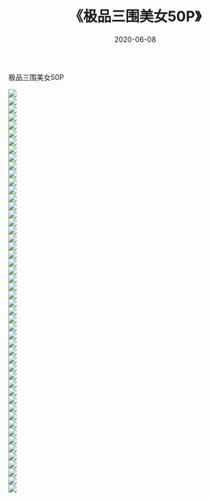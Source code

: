 ﻿---
layout: post
title:  《极品三围美女50P》
date:   2020-06-08
img: http://img.660000.xyz/Sharelink/性感/2020/极品三围美女50P/000.jpg
categories: [美女, 清纯, 唯美]
---

极品三围美女50P

  ![](http://img.660000.xyz/Sharelink/性感/2020/极品三围美女50P/001.jpg) <br> ![](http://img.660000.xyz/Sharelink/性感/2020/极品三围美女50P/002.jpg) <br> ![](http://img.660000.xyz/Sharelink/性感/2020/极品三围美女50P/003.jpg) <br> ![](http://img.660000.xyz/Sharelink/性感/2020/极品三围美女50P/004.jpg) <br> ![](http://img.660000.xyz/Sharelink/性感/2020/极品三围美女50P/005.jpg) <br> ![](http://img.660000.xyz/Sharelink/性感/2020/极品三围美女50P/006.jpg) <br> ![](http://img.660000.xyz/Sharelink/性感/2020/极品三围美女50P/007.jpg) <br> ![](http://img.660000.xyz/Sharelink/性感/2020/极品三围美女50P/008.jpg) <br> ![](http://img.660000.xyz/Sharelink/性感/2020/极品三围美女50P/009.jpg) <br> ![](http://img.660000.xyz/Sharelink/性感/2020/极品三围美女50P/010.jpg) <br> ![](http://img.660000.xyz/Sharelink/性感/2020/极品三围美女50P/011.jpg) <br> ![](http://img.660000.xyz/Sharelink/性感/2020/极品三围美女50P/012.jpg) <br> ![](http://img.660000.xyz/Sharelink/性感/2020/极品三围美女50P/013.jpg) <br> ![](http://img.660000.xyz/Sharelink/性感/2020/极品三围美女50P/014.jpg) <br> ![](http://img.660000.xyz/Sharelink/性感/2020/极品三围美女50P/015.jpg) <br> ![](http://img.660000.xyz/Sharelink/性感/2020/极品三围美女50P/016.jpg) <br> ![](http://img.660000.xyz/Sharelink/性感/2020/极品三围美女50P/017.jpg) <br> ![](http://img.660000.xyz/Sharelink/性感/2020/极品三围美女50P/018.jpg) <br> ![](http://img.660000.xyz/Sharelink/性感/2020/极品三围美女50P/019.jpg) <br> ![](http://img.660000.xyz/Sharelink/性感/2020/极品三围美女50P/020.jpg) <br> ![](http://img.660000.xyz/Sharelink/性感/2020/极品三围美女50P/021.jpg) <br> ![](http://img.660000.xyz/Sharelink/性感/2020/极品三围美女50P/022.jpg) <br> ![](http://img.660000.xyz/Sharelink/性感/2020/极品三围美女50P/023.jpg) <br> ![](http://img.660000.xyz/Sharelink/性感/2020/极品三围美女50P/024.jpg) <br> ![](http://img.660000.xyz/Sharelink/性感/2020/极品三围美女50P/025.jpg) <br> ![](http://img.660000.xyz/Sharelink/性感/2020/极品三围美女50P/026.jpg) <br> ![](http://img.660000.xyz/Sharelink/性感/2020/极品三围美女50P/027.jpg) <br> ![](http://img.660000.xyz/Sharelink/性感/2020/极品三围美女50P/028.jpg) <br> ![](http://img.660000.xyz/Sharelink/性感/2020/极品三围美女50P/029.jpg) <br> ![](http://img.660000.xyz/Sharelink/性感/2020/极品三围美女50P/030.jpg) <br> ![](http://img.660000.xyz/Sharelink/性感/2020/极品三围美女50P/031.jpg) <br> ![](http://img.660000.xyz/Sharelink/性感/2020/极品三围美女50P/032.jpg) <br> ![](http://img.660000.xyz/Sharelink/性感/2020/极品三围美女50P/033.jpg) <br> ![](http://img.660000.xyz/Sharelink/性感/2020/极品三围美女50P/034.jpg) <br> ![](http://img.660000.xyz/Sharelink/性感/2020/极品三围美女50P/035.jpg) <br> ![](http://img.660000.xyz/Sharelink/性感/2020/极品三围美女50P/036.jpg) <br> ![](http://img.660000.xyz/Sharelink/性感/2020/极品三围美女50P/037.jpg) <br> ![](http://img.660000.xyz/Sharelink/性感/2020/极品三围美女50P/038.jpg) <br> ![](http://img.660000.xyz/Sharelink/性感/2020/极品三围美女50P/039.jpg) <br> ![](http://img.660000.xyz/Sharelink/性感/2020/极品三围美女50P/040.jpg) <br> ![](http://img.660000.xyz/Sharelink/性感/2020/极品三围美女50P/041.jpg) <br> ![](http://img.660000.xyz/Sharelink/性感/2020/极品三围美女50P/042.jpg) <br> ![](http://img.660000.xyz/Sharelink/性感/2020/极品三围美女50P/043.jpg) <br> ![](http://img.660000.xyz/Sharelink/性感/2020/极品三围美女50P/044.jpg) <br> ![](http://img.660000.xyz/Sharelink/性感/2020/极品三围美女50P/045.jpg) <br> ![](http://img.660000.xyz/Sharelink/性感/2020/极品三围美女50P/046.jpg) <br> ![](http://img.660000.xyz/Sharelink/性感/2020/极品三围美女50P/047.jpg) <br> ![](http://img.660000.xyz/Sharelink/性感/2020/极品三围美女50P/048.jpg) <br> ![](http://img.660000.xyz/Sharelink/性感/2020/极品三围美女50P/049.jpg) <br> ![](http://img.660000.xyz/Sharelink/性感/2020/极品三围美女50P/050.jpg) <br>